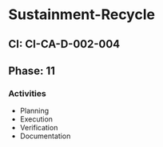 # Sustainment-Recycle

## CI: CI-CA-D-002-004
## Phase: 11

### Activities
- Planning
- Execution
- Verification
- Documentation
